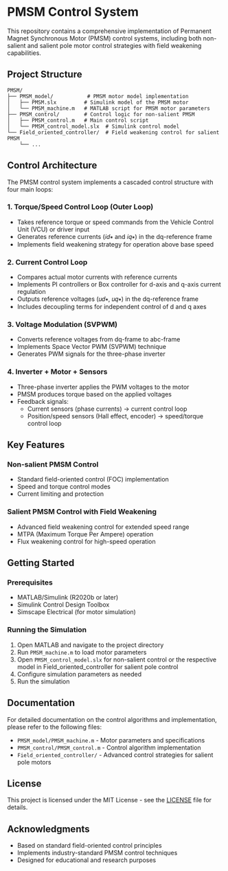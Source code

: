 # PMSM Control System

This repository contains a comprehensive implementation of Permanent Magnet Synchronous Motor (PMSM) control systems, including both non-salient and salient pole motor control strategies with field weakening capabilities.

## Project Structure

```
PMSM/
├── PMSM_model/           # PMSM motor model implementation
│   ├── PMSM.slx         # Simulink model of the PMSM motor
│   └── PMSM_machine.m   # MATLAB script for PMSM motor parameters
├── PMSM_control/        # Control logic for non-salient PMSM
│   ├── PMSM_control.m   # Main control script
│   └── PMSM_control_model.slx  # Simulink control model
└── Field_oriented_controller/  # Field weakening control for salient PMSM
    └── ...
```

## Control Architecture

The PMSM control system implements a cascaded control structure with four main loops:

### 1. Torque/Speed Control Loop (Outer Loop)
- Takes reference torque or speed commands from the Vehicle Control Unit (VCU) or driver input
- Generates reference currents (𝑖𝑑∗ and 𝑖𝑞∗) in the dq-reference frame
- Implements field weakening strategy for operation above base speed

### 2. Current Control Loop
- Compares actual motor currents with reference currents
- Implements PI controllers or Box controller for d-axis and q-axis current regulation
- Outputs reference voltages (𝑢𝑑∗, 𝑢𝑞∗) in the dq-reference frame
- Includes decoupling terms for independent control of d and q axes

### 3. Voltage Modulation (SVPWM)
- Converts reference voltages from dq-frame to abc-frame
- Implements Space Vector PWM (SVPWM) technique
- Generates PWM signals for the three-phase inverter

### 4. Inverter + Motor + Sensors
- Three-phase inverter applies the PWM voltages to the motor
- PMSM produces torque based on the applied voltages
- Feedback signals:
  - Current sensors (phase currents) → current control loop
  - Position/speed sensors (Hall effect, encoder) → speed/torque control loop

## Key Features

### Non-salient PMSM Control
- Standard field-oriented control (FOC) implementation
- Speed and torque control modes
- Current limiting and protection

### Salient PMSM Control with Field Weakening
- Advanced field weakening control for extended speed range
- MTPA (Maximum Torque Per Ampere) operation
- Flux weakening control for high-speed operation

## Getting Started

### Prerequisites
- MATLAB/Simulink (R2020b or later)
- Simulink Control Design Toolbox
- Simscape Electrical (for motor simulation)

### Running the Simulation
1. Open MATLAB and navigate to the project directory
2. Run `PMSM_machine.m` to load motor parameters
3. Open `PMSM_control_model.slx` for non-salient control or the respective model in Field_oriented_controller for salient pole control
4. Configure simulation parameters as needed
5. Run the simulation

## Documentation

For detailed documentation on the control algorithms and implementation, please refer to the following files:
- `PMSM_model/PMSM_machine.m` - Motor parameters and specifications
- `PMSM_control/PMSM_control.m` - Control algorithm implementation
- `Field_oriented_controller/` - Advanced control strategies for salient pole motors

## License

This project is licensed under the MIT License - see the [LICENSE](LICENSE) file for details.

## Acknowledgments
- Based on standard field-oriented control principles
- Implements industry-standard PMSM control techniques
- Designed for educational and research purposes
